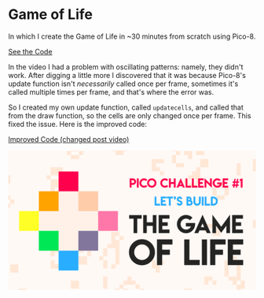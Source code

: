 # Game of Life

In which I create the Game of Life in ~30 minutes from scratch using Pico-8.

[See the Code](/01-game-of-life/life.p8)

In the video I had a problem with oscillating patterns: namely, they didn't work. After digging a little more I discovered that it was because Pico-8's update function isn't _necessarily_ called once per frame, sometimes it's called multiple times per frame, and that's where the error was.

So I created my own update function, called `updatecells`, and called that from the draw function, so the cells are only changed once per frame. This fixed the issue. Here is the improved code:

[Improved Code (changed post video)](/01-game-of-life/life-improved.p8)

[![Game of Life video on YouTube](/01-game-of-life/thumbnail.png)](https://youtu.be/hh8ZprKn11o)